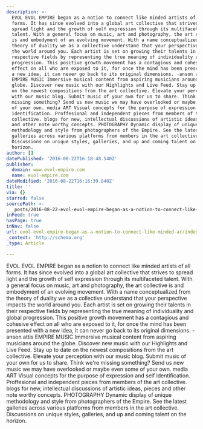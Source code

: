 ```yaml
---
description: >-
  EVOL EVOL EMPIRE began as a notion to connect like minded artists of all
  forms. It has since evolved into a global art collective that strives to
  spread light and the growth of self expression through its multifaceted
  talent. With a general focus on music, art and photography, the art collective
  is and embodyment of an evolving movement. With a name conceptualized from the
  theory of duality we as a collective understand that your perspective impacts
  the world around you. Each artist is set on growing their talents in their
  respective fields by representing the true meaning of individuality and global
  progression. This positive growth movement has a contagious and cohesive
  effect on all who are exposed to it, for once the mind has been presented with
  a new idea, it can never go back to its original dimensions. -anson attis
  EMPIRE MUSIC Immersive musical content from aspiring musicians around the
  globe. Discover new music with our Highlights and Live Feed. Stay up to date
  on the newest compositions from the art collective. Elevate your perception
  with our music blog. Submit music of your own for us to share. Think we're
  missing something? Send us new music we may have overlooked or maybe even some
  of your own. media ART Visual concepts for the purpose of expression and self
  identification. Proffesional and independent pieces from members of the art
  collective. blogs for new, intellectual discussions of artistic ideas, pieces
  and other note worthy concepts. PHOTOGRAPHY Dynamic display of unique
  methodology and style from photographers of the Empire. See the latest
  galleries across various platforms from members in the art collective.
  Discussions on unique styles, galleries, and up and coming talent on the
  horizon.
author: []
datePublished: '2016-08-22T16:18:48.540Z'
publisher:
  domain: www.evol-empire.com
  name: evol-empire.com
dateModified: '2016-08-22T16:16:39.840Z'
title: ''
via: {}
starred: false
sourcePath: >-
  _posts/2016-08-22-evol-evol-empire-began-as-a-notion-to-connect-like-minded-ar.md
inFeed: true
hasPage: true
inNav: false
url: evol-evol-empire-began-as-a-notion-to-connect-like-minded-ar/index.html
_context: 'http://schema.org'
_type: Article

---
```

EVOL EVOL EMPIRE began as a notion to connect like minded artists of all forms. It has since evolved into a global art collective that strives to spread light and the growth of self expression through its multifaceted talent. With a general focus on music, art and photography, the art collective is and embodyment of an evolving movement. With a name conceptualized from the theory of duality we as a collective understand that your perspective impacts the world around you. Each artist is set on growing their talents in their respective fields by representing the true meaning of individuality and global progression. This positive growth movement has a contagious and cohesive effect on all who are exposed to it, for once the mind has been presented with a new idea, it can never go back to its original dimensions. -anson attis EMPIRE MUSIC Immersive musical content from aspiring musicians around the globe. Discover new music with our Highlights and Live Feed. Stay up to date on the newest compositions from the art collective. Elevate your perception with our music blog. Submit music of your own for us to share. Think we're missing something? Send us new music we may have overlooked or maybe even some of your own. media ART Visual concepts for the purpose of expression and self identification. Proffesional and independent pieces from members of the art collective. blogs for new, intellectual discussions of artistic ideas, pieces and other note worthy concepts. PHOTOGRAPHY Dynamic display of unique methodology and style from photographers of the Empire. See the latest galleries across various platforms from members in the art collective. Discussions on unique styles, galleries, and up and coming talent on the horizon.